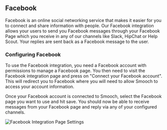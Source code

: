 ## Facebook

Facebook is an online social networking service that makes it easier for you to connect and share information with people. Our Facebook integration allows your users to send you Facebook messages through your Facebook Page which you receive in any of our channels like Slack, HipChat or Help Scout. Your replies are sent back as a Facebook message to the user.

### Configuring Facebook

To use the Facebook integration, you need a Facebook account with permissions to manage a Facebook page. You then need to visit the Facebook integration page and press on "Connect your Facebook account". This will redirect you to Facebook where you will need to allow Smooch to access your account information.

Once your Facebook account is connected to Smooch, select the Facebook page you want to use and hit save. You should now be able to receive messages from your Facebook page and reply via any of your configured channels.

![Facebook Integration Page Settings](/images/facebook_settings.png)

